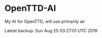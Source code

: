 # OpenTTD-AI
My AI for OpenTTD, will use primarily air

Latest backup: Sun Aug 25 03:27:01 UTC 2019
